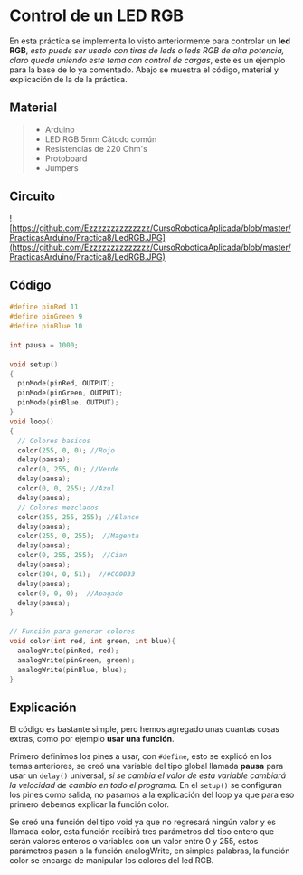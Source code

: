 # Control de un LED RGB

En esta práctica se implementa lo visto anteriormente para controlar un **led RGB**, _esto puede ser usado con tiras de leds o leds RGB de alta potencia, claro queda uniendo este tema con control de cargas_, este es un ejemplo para la base de lo ya comentado. Abajo se muestra el código, material y explicación de la de la práctica.

## Material 
> - Arduino
> - LED RGB 5mm Cátodo común
> - Resistencias de 220 Ohm's
> - Protoboard
> - Jumpers

## Circuito
![https://github.com/Ezzzzzzzzzzzzzz/CursoRoboticaAplicada/blob/master/PracticasArduino/Practica8/LedRGB.JPG](https://github.com/Ezzzzzzzzzzzzzz/CursoRoboticaAplicada/blob/master/PracticasArduino/Practica8/LedRGB.JPG)

## Código
```c
#define pinRed 11
#define pinGreen 9
#define pinBlue 10

int pausa = 1000;

void setup()
{
  pinMode(pinRed, OUTPUT);
  pinMode(pinGreen, OUTPUT);
  pinMode(pinBlue, OUTPUT);
}
void loop()
{
  // Colores basicos
  color(255, 0, 0);	//Rojo
  delay(pausa);
  color(0, 255, 0);	//Verde
  delay(pausa);
  color(0, 0, 255);	//Azul
  delay(pausa);
  // Colores mezclados
  color(255, 255, 255);	//Blanco
  delay(pausa);
  color(255, 0, 255);  //Magenta
  delay(pausa);
  color(0, 255, 255);  //Cian
  delay(pausa);
  color(204, 0, 51);  //#CC0033
  delay(pausa);
  color(0, 0, 0);  //Apagado
  delay(pausa);
}

// Función para generar colores
void color(int red, int green, int blue){
  analogWrite(pinRed, red);
  analogWrite(pinGreen, green);
  analogWrite(pinBlue, blue);
}
```

## Explicación
El código es bastante simple, pero hemos agregado unas cuantas cosas extras, como por ejemplo **usar una función**.

Primero definimos los pines a usar, con ``#define``, esto se explicó en los temas anteriores, se creó una  variable del tipo global llamada **pausa** para usar un ``delay()`` universal, _si se cambia el valor de esta variable cambiará la velocidad de cambio en todo el programa_. En el ``setup()`` se configuran los pines como salida, no pasamos a la explicación del loop ya que para eso primero debemos explicar la función color. 

Se creó una función del tipo void ya que no regresará ningún valor y es llamada color, esta función recibirá tres parámetros del tipo entero que serán valores enteros o variables con un valor entre 0 y 255, estos parámetros pasan a la función analogWrite, en simples palabras, la función color se encarga de manipular los colores del led RGB.
<!--stackedit_data:
eyJoaXN0b3J5IjpbNjE5MTY5MzY5LDk3NzA0ODQ1M119
-->